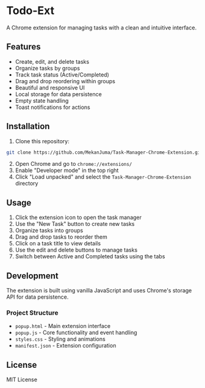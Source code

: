 # Todo-Ext

A Chrome extension for managing tasks with a clean and intuitive interface.

## Features

- Create, edit, and delete tasks
- Organize tasks by groups
- Track task status (Active/Completed)
- Drag and drop reordering within groups
- Beautiful and responsive UI
- Local storage for data persistence
- Empty state handling
- Toast notifications for actions

## Installation

1. Clone this repository:
```bash
git clone https://github.com/MekanJuma/Task-Manager-Chrome-Extension.git
```

2. Open Chrome and go to `chrome://extensions/`
3. Enable "Developer mode" in the top right
4. Click "Load unpacked" and select the `Task-Manager-Chrome-Extension` directory

## Usage

1. Click the extension icon to open the task manager
2. Use the "New Task" button to create new tasks
3. Organize tasks into groups
4. Drag and drop tasks to reorder them
5. Click on a task title to view details
6. Use the edit and delete buttons to manage tasks
7. Switch between Active and Completed tasks using the tabs

## Development

The extension is built using vanilla JavaScript and uses Chrome's storage API for data persistence.

### Project Structure

- `popup.html` - Main extension interface
- `popup.js` - Core functionality and event handling
- `styles.css` - Styling and animations
- `manifest.json` - Extension configuration

## License

MIT License 
